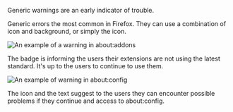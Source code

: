 Generic warnings are an early indicator of trouble.

Generic errors the most common in Firefox. They can use a combination of icon and background, or simply the icon.

![An example of a warning in about:addons](../images/warnings/error-generic-example.png)

<figcaption>The badge is informing the users their extensions are not using the latest standard. It's up to the users to continue to use them.</figcaption>

![An example of warning in about:config](../images/warnings/error-generic-example_2.png)

<figcaption>The icon and the text suggest to the users they can encounter possible problems if they continue and access to about:config.</figcaption>
